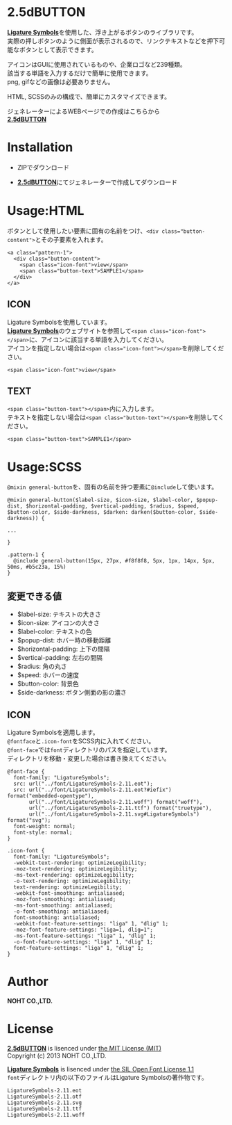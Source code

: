 2.5dBUTTON
==========
[**Ligature Symbols**][Ligature Symbols]を使用した、浮き上がるボタンのライブラリです。  
実際の押しボタンのように側面が表示されるので、リンクテキストなどを押下可能なボタンとして表示できます。

アイコンはGUIに使用されているものや、企業ロゴなど239種類。  
該当する単語を入力するだけで簡単に使用できます。  
png, gifなどの画像は必要ありません。

HTML, SCSSのみの構成で、簡単にカスタマイズできます。

ジェネレーターによるWEBページでの作成はこちらから  
[**2.5dBUTTON**][2.5dBUTTON]

Installation
============
* ZIPでダウンロード

* [**2.5dBUTTON**][2.5dBUTTON]にてジェネレーターで作成してダウンロード

Usage:HTML
==========
ボタンとして使用したい要素に固有の名前をつけ、`<div class="button-content">`とその子要素を入れます。

    <a class="pattern-1">  
      <div class="button-content">
        <span class="icon-font">view</span>
        <span class="button-text">SAMPLE1</span>
      </div>
    </a>  

ICON
----
Ligature Symbolsを使用しています。  
[**Ligature Symbols**][Ligature Symbols]のウェブサイトを参照して`<span class="icon-font"></span>`に、アイコンに該当する単語を入力してください。  
アイコンを指定しない場合は`<span class="icon-font"></span>`を削除してください。  

    <span class="icon-font">view</span>  

TEXT
----
`<span class="button-text"></span>`内に入力します。  
テキストを指定しない場合は`<span class="button-text"></span>`を削除してください。

    <span class="button-text">SAMPLE1</span>  

Usage:SCSS
==========
`@mixin general-button`を、固有の名前を持つ要素に`@include`して使います。  

    @mixin general-button($label-size, $icon-size, $label-color, $popup-dist, $horizontal-padding, $vertical-padding, $radius, $speed, $button-color, $side-darkness, $darken: darken($button-color, $side-darkness)) {
    
    ...

    }

    .pattern-1 {
      @include general-button(15px, 27px, #f8f8f8, 5px, 1px, 14px, 5px, 50ms, #b5c23a, 15%)
    }


変更できる値  
------------

* $label-size: テキストの大きさ  
* $icon-size: アイコンの大きさ  
* $label-color: テキストの色  
* $popup-dist: ホバー時の移動距離  
* $horizontal-padding: 上下の間隔  
* $vertical-padding: 左右の間隔  
* $radius: 角の丸さ  
* $speed: ホバーの速度  
* $button-color: 背景色  
* $side-darkness: ボタン側面の影の濃さ  

ICON
----
Ligature Symbolsを適用します。  
`@fontface`と`.icon-font`をSCSS内に入れてください。  
`@font-face`では`font`ディレクトリのパスを指定しています。  
ディレクトリを移動・変更した場合は書き換えてください。

    @font-face {
      font-family: "LigatureSymbols";
      src: url("../font/LigatureSymbols-2.11.eot");
      src: url("../font/LigatureSymbols-2.11.eot?#iefix") format("embedded-opentype"),
           url("../font/LigatureSymbols-2.11.woff") format("woff"),
           url("../font/LigatureSymbols-2.11.ttf") format("truetype"),
           url("../font/LigatureSymbols-2.11.svg#LigatureSymbols") format("svg");
      font-weight: normal;
      font-style: normal;
    }
  
    .icon-font {
      font-family: "LigatureSymbols";
      -webkit-text-rendering: optimizeLegibility;
      -moz-text-rendering: optimizeLegibility;
      -ms-text-rendering: optimizeLegibility;
      -o-text-rendering: optimizeLegibility;
      text-rendering: optimizeLegibility;
      -webkit-font-smoothing: antialiased;
      -moz-font-smoothing: antialiased;
      -ms-font-smoothing: antialiased;
      -o-font-smoothing: antialiased;
      font-smoothing: antialiased;
      -webkit-font-feature-settings: "liga" 1, "dlig" 1;
      -moz-font-feature-settings: "liga=1, dlig=1";
      -ms-font-feature-settings: "liga" 1, "dlig" 1;
      -o-font-feature-settings: "liga" 1, "dlig" 1;
      font-feature-settings: "liga" 1, "dlig" 1;
    }

Author
======

**NOHT CO.,LTD.**

License
=======

[**2.5dBUTTON**][2.5dBUTTON] is lisenced under [the MIT License (MIT)][MIT_license]  
Copyright (c) 2013 NOHT CO.,LTD.  

[**Ligature Symbols**][Ligature Symbols] is lisenced under [the SIL Open Font License 1.1][Open Font License 1.1]  
`font`ディレクトリ内の以下のファイルはLigature Symbolsの著作物です。

    LigatureSymbols-2.11.eot  
    LigatureSymbols-2.11.otf  
    LigatureSymbols-2.11.svg  
    LigatureSymbols-2.11.ttf  
    LigatureSymbols-2.11.woff  

[2.5dBUTTON]: http:// "2.5dBUTTON"  
[Ligature Symbols]: http://kudakurage.com/ligature_symbols/ "Ligature Symbols"  
[MIT_license]: http:// "MTT_license"  
[Open Font License 1.1]: http://scripts.sil.org/cms/scripts/page.php?site_id=nrsi&id=OFL "Open Font License 1.1"